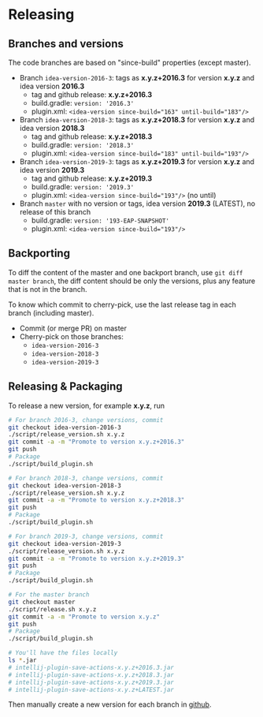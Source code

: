 # Releasing

## Branches and versions

The code branches are based on "since-build" properties (except master).

- Branch `idea-version-2016-3`: tags as **x.y.z+2016.3** for version **x.y.z** and idea version **2016.3**
    - tag and github release: **x.y.z+2016.3**
    - build.gradle: `version: '2016.3'`
    - plugin.xml: `<idea-version since-build="163" until-build="183"/>`
- Branch `idea-version-2018-3`: tags as **x.y.z+2018.3** for version **x.y.z** and idea version **2018.3**
    - tag and github release: **x.y.z+2018.3**
    - build.gradle: `version: '2018.3'`
    - plugin.xml: `<idea-version since-build="183" until-build="193"/>`
- Branch `idea-version-2019-3`: tags as **x.y.z+2019.3** for version **x.y.z** and idea version **2019.3**
    - tag and github release: **x.y.z+2019.3**
    - build.gradle: `version: '2019.3'`
    - plugin.xml: `<idea-version since-build="193"/>` (no until)
- Branch `master` with no version or tags, idea version **2019.3** (LATEST), no release of this branch
    - build.gradle: `version: '193-EAP-SNAPSHOT'`
    - plugin.xml: `<idea-version since-build="193"/>`

## Backporting

To diff the content of the master and one backport branch, use `git diff master branch`, the diff content should be only
the versions, plus any feature that is not in the branch.

To know which commit to cherry-pick, use the last release tag in each branch (including master).

- Commit (or merge PR) on master
- Cherry-pick on those branches:
    - `idea-version-2016-3`
    - `idea-version-2018-3`
    - `idea-version-2019-3`

## Releasing & Packaging

To release a new version, for example **x.y.z**, run

```bash
# For branch 2016-3, change versions, commit
git checkout idea-version-2016-3
./script/release_version.sh x.y.z
git commit -a -m "Promote to version x.y.z+2016.3"
git push
# Package
./script/build_plugin.sh

# For branch 2018-3, change versions, commit
git checkout idea-version-2018-3
./script/release_version.sh x.y.z
git commit -a -m "Promote to version x.y.z+2018.3"
git push
# Package
./script/build_plugin.sh

# For branch 2019-3, change versions, commit
git checkout idea-version-2019-3
./script/release_version.sh x.y.z
git commit -a -m "Promote to version x.y.z+2019.3"
git push
# Package
./script/build_plugin.sh

# For the master branch
git checkout master
./script/release.sh x.y.z
git commit -a -m "Promote to version x.y.z"
git push
# Package
./script/build_plugin.sh

# You'll have the files locally
ls *.jar
# intellij-plugin-save-actions-x.y.z+2016.3.jar
# intellij-plugin-save-actions-x.y.z+2018.3.jar
# intellij-plugin-save-actions-x.y.z+2019.3.jar
# intellij-plugin-save-actions-x.y.z+LATEST.jar
```

Then manually create a new version for each branch in [github](https://github.com/dubreuia/intellij-plugin-save-actions/releases/new).

